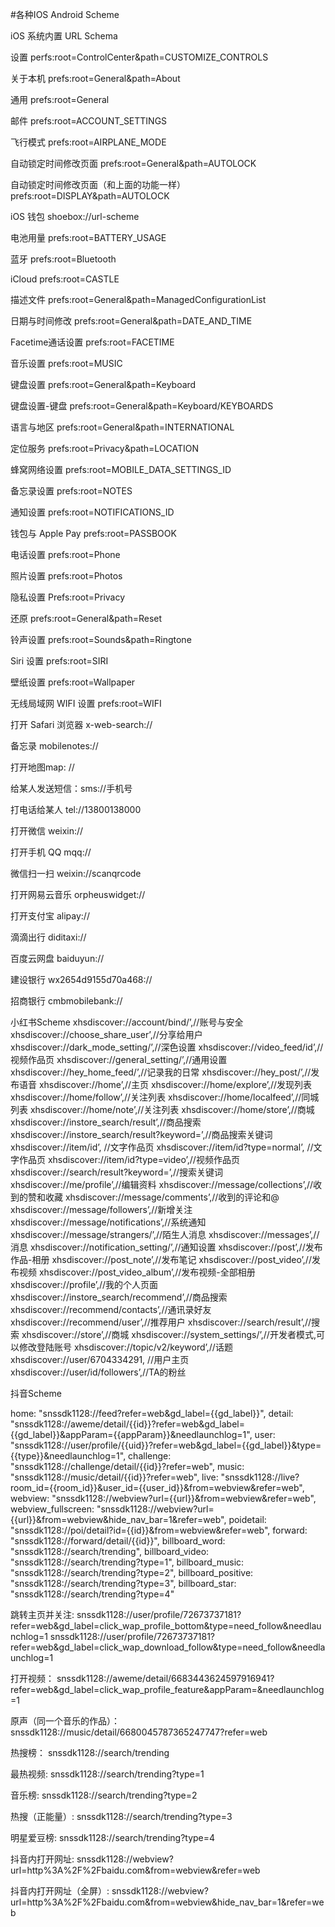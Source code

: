 #各种IOS Android Scheme





iOS 系统内置 URL Schema

设置 perfs:root=ControlCenter&path=CUSTOMIZE_CONTROLS

关于本机 prefs:root=General&path=About

通用 prefs:root=General

邮件 prefs:root=ACCOUNT_SETTINGS

飞行模式 prefs:root=AIRPLANE_MODE

自动锁定时间修改页面 prefs:root=General&path=AUTOLOCK

自动锁定时间修改页面（和上面的功能一样） prefs:root=DISPLAY&path=AUTOLOCK

iOS 钱包 shoebox://url-scheme

电池用量 prefs:root=BATTERY_USAGE

蓝牙 prefs:root=Bluetooth

iCloud prefs:root=CASTLE

描述文件 prefs:root=General&path=ManagedConfigurationList

日期与时间修改 prefs:root=General&path=DATE_AND_TIME

Facetime通话设置 prefs:root=FACETIME

音乐设置 prefs:root=MUSIC

键盘设置 prefs:root=General&path=Keyboard

键盘设置-键盘 prefs:root=General&path=Keyboard/KEYBOARDS

语言与地区 prefs:root=General&path=INTERNATIONAL

定位服务 prefs:root=Privacy&path=LOCATION

蜂窝网络设置 prefs:root=MOBILE_DATA_SETTINGS_ID

备忘录设置 prefs:root=NOTES

通知设置 prefs:root=NOTIFICATIONS_ID

钱包与 Apple Pay prefs:root=PASSBOOK

电话设置 prefs:root=Phone

照片设置 prefs:root=Photos

隐私设置 Prefs:root=Privacy

还原 prefs:root=General&path=Reset

铃声设置 prefs:root=Sounds&path=Ringtone

Siri 设置 prefs:root=SIRI

壁纸设置 prefs:root=Wallpaper

无线局域网 WIFI 设置 prefs:root=WIFI

打开 Safari 浏览器 x-web-search://

备忘录 mobilenotes://

打开地图map: //

给某人发送短信：sms://手机号

打电话给某人 tel://13800138000

打开微信 weixin://

打开手机 QQ mqq://

微信扫一扫 weixin://scanqrcode

打开网易云音乐 orpheuswidget://

打开支付宝 alipay://

滴滴出行 diditaxi://

百度云网盘 baiduyun://

建设银行 wx2654d9155d70a468://

招商银行 cmbmobilebank://


小红书Scheme
xhsdiscover://account/bind/’,//账号与安全
xhsdiscover://choose_share_user’,//分享给用户
xhsdiscover://dark_mode_setting/’,//深色设置
xhsdiscover://video_feed/id’,//视频作品页
xhsdiscover://general_setting/’,//通用设置
xhsdiscover://hey_home_feed/’,//记录我的日常
xhsdiscover://hey_post/’,//发布语音
xhsdiscover://home’,//主页
xhsdiscover://home/explore’,//发现列表
xhsdiscover://home/follow’,//关注列表
xhsdiscover://home/localfeed’,//同城列表
xhsdiscover://home/note’,//关注列表
xhsdiscover://home/store’,//商城
xhsdiscover://instore_search/result’,//商品搜索
xhsdiscover://instore_search/result?keyword=’,//商品搜索关键词
xhsdiscover://item/id’, //文字作品页
xhsdiscover://item/id?type=normal’, //文字作品页
xhsdiscover://item/id?type=video’,//视频作品页
xhsdiscover://search/result?keyword=’,//搜索关键词
xhsdiscover://me/profile’,//编辑资料
xhsdiscover://message/collections’,//收到的赞和收藏
xhsdiscover://message/comments’,//收到的评论和@
xhsdiscover://message/followers’,//新增关注
xhsdiscover://message/notifications’,//系统通知
xhsdiscover://message/strangers/’,//陌生人消息
xhsdiscover://messages’,//消息
xhsdiscover://notification_setting/’,//通知设置
xhsdiscover://post’,//发布作品-相册
xhsdiscover://post_note’,//发布笔记
xhsdiscover://post_video’,//发布视频
xhsdiscover://post_video_album’,//发布视频-全部相册
xhsdiscover://profile’,//我的个人页面
xhsdiscover://instore_search/recommend’,//商品搜索
xhsdiscover://recommend/contacts’,//通讯录好友
xhsdiscover://recommend/user’,//推荐用户
xhsdiscover://search/result’,//搜索
xhsdiscover://store’,//商城
xhsdiscover://system_settings/’,//开发者模式,可以修改登陆账号
xhsdiscover://topic/v2/keyword’,//话题
xhsdiscover://user/6704334291, //用户主页
xhsdiscover://user/id/followers’,//TA的粉丝




抖音Scheme

home: "snssdk1128://feed?refer=web&gd_label={{gd_label}}",
detail: "snssdk1128://aweme/detail/{{id}}?refer=web&gd_label={{gd_label}}&appParam={{appParam}}&needlaunchlog=1",
user: "snssdk1128://user/profile/{{uid}}?refer=web&gd_label={{gd_label}}&type={{type}}&needlaunchlog=1",
challenge: "snssdk1128://challenge/detail/{{id}}?refer=web",
music: "snssdk1128://music/detail/{{id}}?refer=web",
live: "snssdk1128://live?room_id={{room_id}}&user_id={{user_id}}&from=webview&refer=web",
webview: "snssdk1128://webview?url={{url}}&from=webview&refer=web",
webview_fullscreen: "snssdk1128://webview?url={{url}}&from=webview&hide_nav_bar=1&refer=web",
poidetail: "snssdk1128://poi/detail?id={{id}}&from=webview&refer=web",
forward: "snssdk1128://forward/detail/{{id}}",
billboard_word: "snssdk1128://search/trending",
billboard_video: "snssdk1128://search/trending?type=1",
billboard_music: "snssdk1128://search/trending?type=2",
billboard_positive: "snssdk1128://search/trending?type=3",
billboard_star: "snssdk1128://search/trending?type=4"


跳转主页并关注: snssdk1128://user/profile/72673737181?refer=web&gd_label=click_wap_profile_bottom&type=need_follow&needlaunchlog=1 snssdk1128://user/profile/72673737181?refer=web&gd_label=click_wap_download_follow&type=need_follow&needlaunchlog=1

打开视频： snssdk1128://aweme/detail/6683443624597916941?refer=web&gd_label=click_wap_profile_feature&appParam=&needlaunchlog=1

原声（同一个音乐的作品）： snssdk1128://music/detail/6680045787365247747?refer=web

热搜榜： snssdk1128://search/trending

最热视频: snssdk1128://search/trending?type=1

音乐榜: snssdk1128://search/trending?type=2

热搜（正能量）: snssdk1128://search/trending?type=3

明星爱豆榜: snssdk1128://search/trending?type=4

抖音内打开网址: snssdk1128://webview?url=http%3A%2F%2Fbaidu.com&from=webview&refer=web

抖音内打开网址（全屏）: snssdk1128://webview?url=http%3A%2F%2Fbaidu.com&from=webview&hide_nav_bar=1&refer=web
